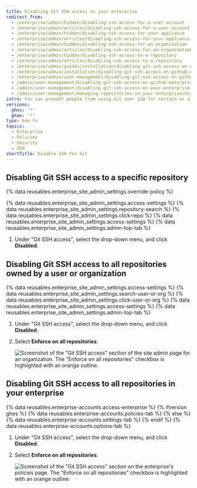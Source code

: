 ```yaml
---
title: Disabling Git SSH access on your enterprise
redirect_from:
  - /enterprise/admin/hidden/disabling-ssh-access-for-a-user-account
  - /enterprise/admin/articles/disabling-ssh-access-for-a-user-account
  - /enterprise/admin/hidden/disabling-ssh-access-for-your-appliance
  - /enterprise/admin/articles/disabling-ssh-access-for-your-appliance
  - /enterprise/admin/hidden/disabling-ssh-access-for-an-organization
  - /enterprise/admin/articles/disabling-ssh-access-for-an-organization
  - /enterprise/admin/hidden/disabling-ssh-access-to-a-repository
  - /enterprise/admin/articles/disabling-ssh-access-to-a-repository
  - /enterprise/admin/guides/installation/disabling-git-ssh-access-on-github-enterprise
  - /enterprise/admin/installation/disabling-git-ssh-access-on-github-enterprise-server
  - /enterprise/admin/user-management/disabling-git-ssh-access-on-github-enterprise-server
  - /admin/user-management/disabling-git-ssh-access-on-github-enterprise-server
  - /admin/user-management/disabling-git-ssh-access-on-your-enterprise
  - /admin/user-management/managing-repositories-in-your-enterprise/disabling-git-ssh-access-on-your-enterprise
intro: You can prevent people from using Git over SSH for certain or all repositories on your enterprise.
versions:
  ghes: '*'
  ghae: '*'
type: how_to
topics:
  - Enterprise
  - Policies
  - Security
  - SSH
shortTitle: Disable SSH for Git
---
```

## Disabling Git SSH access to a specific repository

{% data reusables.enterprise_site_admin_settings.override-policy %}

{% data reusables.enterprise_site_admin_settings.access-settings %}
{% data reusables.enterprise_site_admin_settings.repository-search %}
{% data reusables.enterprise_site_admin_settings.click-repo %}
{% data reusables.enterprise_site_admin_settings.access-settings %}
{% data reusables.enterprise_site_admin_settings.admin-top-tab %}
1. Under "Git SSH access", select the drop-down menu, and click **Disabled**.

## Disabling Git SSH access to all repositories owned by a user or organization

{% data reusables.enterprise_site_admin_settings.access-settings %}
{% data reusables.enterprise_site_admin_settings.search-user-or-org %}
{% data reusables.enterprise_site_admin_settings.click-user-or-org %}
{% data reusables.enterprise_site_admin_settings.access-settings %}
{% data reusables.enterprise_site_admin_settings.admin-top-tab %}
1. Under "Git SSH access", select the drop-down menu, and click **Disabled**.
1. Select **Enforce on all repositories**.

   ![Screenshot of the "Git SSH access" section of the site admin page for an organization. The "Enforce on all repositories" checkbox is highlighted with an orange outline.](/assets/images/enterprise/site-admin-settings/git-ssh-access-organization-setting.png)

## Disabling Git SSH access to all repositories in your enterprise

{% data reusables.enterprise-accounts.access-enterprise %}
{% ifversion ghes %}
{% data reusables.enterprise-accounts.policies-tab %}
{% else %}
{% data reusables.enterprise-accounts.settings-tab %}
{% endif %}
{% data reusables.enterprise-accounts.options-tab %}
1. Under "Git SSH access", select the drop-down menu, and click **Disabled**.
1. Select **Enforce on all repositories**.

   ![Screenshot of the "Git SSH access" section on the enterprise's policies page. The "Enforce on all repositories" checkbox is highlighted with an orange outline.](/assets/images/enterprise/site-admin-settings/git-ssh-access-appliance-setting.png)
